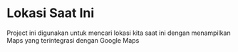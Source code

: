 # Lokasi Saat Ini
 Project ini digunakan untuk mencari lokasi kita saat ini dengan menampilkan Maps yang terintegrasi dengan Google Maps
